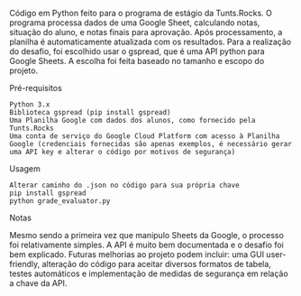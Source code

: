 Código em Python feito para o programa de estágio da Tunts.Rocks. O programa processa dados de uma Google Sheet, calculando notas, situação do aluno, e notas finais para aprovação. Após processamento, a planilha é automaticamente atualizada com os resultados.
Para a realização do desafio, foi escolhido usar o gspread, que é uma API python para Google Sheets. A escolha foi feita baseado no tamanho e escopo do projeto.

Pré-requisitos

    Python 3.x
    Biblioteca gspread (pip install gspread)
    Uma Planilha Google com dados dos alunos, como fornecido pela Tunts.Rocks
    Uma conta de serviço do Google Cloud Platform com acesso à Planilha Google (credenciais fornecidas são apenas exemplos, é necessário gerar uma API key e alterar o código por motivos de segurança)

Usagem

    Alterar caminho do .json no código para sua própria chave
    pip install gspread
    python grade_evaluator.py


Notas

Mesmo sendo a primeira vez que manipulo Sheets da Google, o processo foi relativamente simples. A API é muito bem documentada e o desafio foi bem explicado.
Futuras melhorias ao projeto podem incluir: uma GUI user-friendly, alteração do código para aceitar diversos formatos de tabela, testes automáticos e implementação de medidas de segurança em relação a chave da API.
